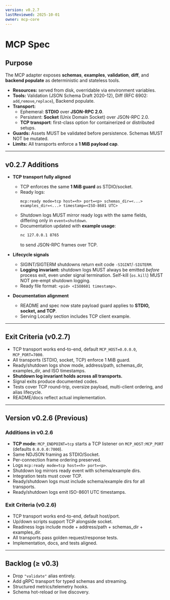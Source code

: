 ```yaml
---
version: v0.2.7
lastReviewed: 2025-10-01
owner: mcp-core
---
```


# MCP Spec

## Purpose

The MCP adapter exposes **schemas**, **examples**, **validation**, **diff**, and **backend populate** as deterministic and stateless tools.

* **Resources:** served from disk, overridable via environment variables.  
* **Tools:** Validation (JSON Schema Draft 2020-12), Diff (RFC 6902: `add`,`remove`,`replace`), Backend populate.  
* **Transport:**
  * Ephemeral: **STDIO** over **JSON-RPC 2.0**.  
  * Persistent: **Socket** (Unix Domain Socket) over JSON-RPC 2.0.  
  * **TCP transport**: first-class option for containerized or distributed setups.  
* **Guards:** Assets MUST be validated before persistence. Schemas MUST NOT be mutated.  
* **Limits:** All transports enforce a **1 MiB payload cap**.

---

## v0.2.7 Additions

* **TCP transport fully aligned**  
  * TCP enforces the same **1 MiB guard** as STDIO/socket.  
  * Ready logs:  
    ```
    mcp:ready mode=tcp host=<h> port=<p> schemas_dir=<...> examples_dir=<...> timestamp=<ISO-8601 UTC>
    ```  
  * Shutdown logs MUST mirror ready logs with the same fields, differing only in `event=shutdown`.  
  * Documentation updated with **example usage**:  
    ```bash
    nc 127.0.0.1 8765
    ```  
    to send JSON-RPC frames over TCP.  

* **Lifecycle signals**  
  * SIGINT/SIGTERM shutdowns return exit code `-SIGINT`/`-SIGTERM`.  
  * **Logging invariant:** shutdown logs MUST always be emitted *before* process exit, even under signal termination. Self-kill (`os.kill`) MUST NOT pre-empt shutdown logging.  
  * Ready file format: `<pid> <ISO8601 timestamp>`.  

* **Documentation alignment**  
  * README and spec now state payload guard applies to **STDIO, socket, and TCP**.  
  * Serving Locally section includes TCP client example.  

---

## Exit Criteria (v0.2.7)

* TCP transport works end-to-end, default `MCP_HOST=0.0.0.0`, `MCP_PORT=7000`.  
* All transports (STDIO, socket, TCP) enforce 1 MiB guard.  
* Ready/shutdown logs show mode, address/path, schemas_dir, examples_dir, and ISO timestamps.  
* **Shutdown log invariant holds across all transports.**  
* Signal exits produce documented codes.  
* Tests cover TCP round-trip, oversize payload, multi-client ordering, and alias lifecycle.  
* README/docs reflect actual implementation.  

---

## Version v0.2.6 (Previous)

### Additions in v0.2.6

* **TCP mode:** `MCP_ENDPOINT=tcp` starts a TCP listener on `MCP_HOST:MCP_PORT` (defaults `0.0.0.0:7000`).  
* Same NDJSON framing as STDIO/Socket.  
* Per-connection frame ordering preserved.  
* Logs `mcp:ready mode=tcp host=<h> port=<p>`.  
* Shutdown log mirrors ready event with schema/example dirs.  
* Integration tests must cover TCP.  
* Ready/shutdown logs must include schema/example dirs for all transports.  
* Ready/shutdown logs emit ISO-8601 UTC timestamps.  

### Exit Criteria (v0.2.6)

* TCP transport works end-to-end, default host/port.  
* Up/down scripts support TCP alongside socket.  
* Readiness logs include mode + address/path + schemas_dir + examples_dir.  
* All transports pass golden request/response tests.  
* Implementation, docs, and tests aligned.  

---

## Backlog (≥ v0.3)

* Drop `"validate"` alias entirely.  
* Add gRPC transport for typed schemas and streaming.  
* Structured metrics/telemetry hooks.  
* Schema hot-reload or live discovery.  
